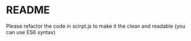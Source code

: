 # README #

Please refactor the code in scirpt.js to make it the clean and readable (you can use ES6 syntax)